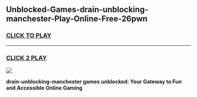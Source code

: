
## Unblocked-Games-drain-unblocking-manchester-Play-Online-Free-26pwn
<h3>
<a href="https://premium76.site?title=drain-unblocking-manchester&ref=26A">CLICK TO PLAY</a></h3>
<hr>

<h3>
<a href="https://premium76.site?title=drain-unblocking-manchester&ref=26A">CLICK 2 PLAY</a>
  
</h3>

<a href="https://premium76.site?title=drain-unblocking-manchester&ref=26A"><img src="https://clearcache.store/games.png"></a>


**drain-unblocking-manchester games unblocked: Your Gateway to Fun and Accessible Online Gaming**
